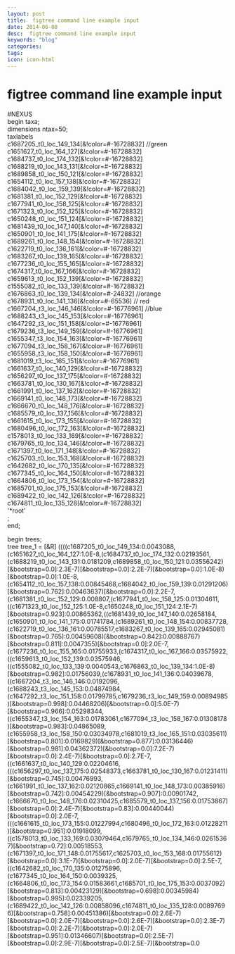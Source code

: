 ```yaml
---
layout: post
title:  figtree command line example input
date: 2014-06-08
desc:  figtree command line example input
keywords: "blog"
categories: 
tags: 
icon: icon-html
---
```


# figtree command line example input

#NEXUS  
begin taxa;  
dimensions ntax=50;  
taxlabels  
c1687205_t0_loc_149_134[&!color=#-16728832] //green  
c1651627_t0_loc_164_127[&!color=#-16728832]  
c1684737_t0_loc_174_132[&!color=#-16728832]  
c1688219_t0_loc_143_131[&!color=#-16728832]  
c1689858_t0_loc_150_121[&!color=#-16728832]  
c1654112_t0_loc_157_138[&!color=#-16728832]  
c1684042_t0_loc_159_139[&!color=#-16728832]  
c1681381_t0_loc_152_129[&!color=#-16728832]  
c1677941_t0_loc_158_125[&!color=#-16728832]  
c1671323_t0_loc_152_125[&!color=#-16728832]  
c1650248_t0_loc_151_124[&!color=#-16728832]  
c1681439_t0_loc_147_140[&!color=#-16728832]  
c1650901_t0_loc_141_175[&!color=#-16728832]  
c1689261_t0_loc_148_154[&!color=#-16728832]  
c1622719_t0_loc_136_161[&!color=#-16728832]  
c1683267_t0_loc_139_165[&!color=#-16728832]  
c1677236_t0_loc_155_165[&!color=#-16728832]  
c1674317_t0_loc_167_166[&!color=#-16728832]  
c1659613_t0_loc_152_139[&!color=#-16728832]  
c1555082_t0_loc_133_139[&!color=#-16728832]  
c1676863_t0_loc_139_134[&!color=#-24832] //orange  
c1678931_t0_loc_141_136[&!color=#-65536] // red  
c1667204_t3_loc_146_146[&!color=#-16776961] //blue  
c1688243_t3_loc_145_153[&!color=#-16776961]  
c1647292_t3_loc_151_158[&!color=#-16776961]  
c1679236_t3_loc_149_159[&!color=#-16776961]  
c1655347_t3_loc_154_163[&!color=#-16776961]  
c1677094_t3_loc_158_167[&!color=#-16776961]  
c1655958_t3_loc_158_150[&!color=#-16776961]  
c1681019_t3_loc_165_151[&!color=#-16776961]  
c1661637_t0_loc_140_129[&!color=#-16728832]  
c1656297_t0_loc_137_175[&!color=#-16728832]  
c1663781_t0_loc_130_167[&!color=#-16728832]  
c1661991_t0_loc_137_162[&!color=#-16728832]  
c1669141_t0_loc_148_173[&!color=#-16728832]  
c1666670_t0_loc_148_176[&!color=#-16728832]  
c1685579_t0_loc_137_156[&!color=#-16728832]  
c1661615_t0_loc_173_155[&!color=#-16728832]  
c1680496_t0_loc_172_163[&!color=#-16728832]  
c1578013_t0_loc_133_169[&!color=#-16728832]  
c1679765_t0_loc_134_146[&!color=#-16728832]  
c1671397_t0_loc_171_148[&!color=#-16728832]  
c1625703_t0_loc_153_168[&!color=#-16728832]  
c1642682_t0_loc_170_135[&!color=#-16728832]  
c1677345_t0_loc_164_150[&!color=#-16728832]  
c1664806_t0_loc_173_154[&!color=#-16728832]  
c1685701_t0_loc_175_153[&!color=#-16728832]  
c1689422_t0_loc_142_126[&!color=#-16728832]  
c1674811_t0_loc_135_128[&!color=#-16728832]  
'*root'  
;  
end;

begin trees;  
tree tree_1 = [&R] ((((c1687205_t0_loc_149_134:0.0043088,(c1651627_t0_loc_164_127:1.0E-8,(c1684737_t0_loc_174_132:0.02193561,(c1688219_t0_loc_143_131:0.0181209,c1689858_t0_loc_150_121:0.03556242)[&bootstrap=0.0]:2.3E-7)[&bootstrap=0.0]:2.2E-7)[&bootstrap=0.0]:1.0E-8)[&bootstrap=0.0]:1.0E-8,(c1654112_t0_loc_157_138:0.00845468,c1684042_t0_loc_159_139:0.01291206)[&bootstrap=0.762]:0.00463637)[&bootstrap=0.0]:2.2E-7,(c1681381_t0_loc_152_129:0.008807,(c1677941_t0_loc_158_125:0.01304611,((c1671323_t0_loc_152_125:1.0E-8,c1650248_t0_loc_151_124:2.1E-7)[&bootstrap=0.923]:0.00865362,((c1681439_t0_loc_147_140:0.02658184,(c1650901_t0_loc_141_175:0.01741784,(c1689261_t0_loc_148_154:0.00837728,(c1622719_t0_loc_136_161:0.00785517,c1683267_t0_loc_139_165:0.02945081)[&bootstrap=0.765]:0.00459608)[&bootstrap=0.842]:0.00888767)[&bootstrap=0.811]:0.0047355)[&bootstrap=0.0]:2.0E-7,(c1677236_t0_loc_155_165:0.01755933,(c1674317_t0_loc_167_166:0.03575922,((c1659613_t0_loc_152_139:0.03575946,((c1555082_t0_loc_133_139:0.0040543,c1676863_t0_loc_139_134:1.0E-8)[&bootstrap=0.982]:0.01756039,(c1678931_t0_loc_141_136:0.04039678,((c1667204_t3_loc_146_146:0.0192096,(c1688243_t3_loc_145_153:0.04874984,(c1647292_t3_loc_151_158:0.01799785,c1679236_t3_loc_149_159:0.00894985)[&bootstrap=0.998]:0.04468206)[&bootstrap=0.0]:5.0E-7)[&bootstrap=0.966]:0.05298344,((c1655347_t3_loc_154_163:0.01783061,c1677094_t3_loc_158_167:0.01308178)[&bootstrap=0.983]:0.04865089,(c1655958_t3_loc_158_150:0.03034978,c1681019_t3_loc_165_151:0.03035611)[&bootstrap=0.801]:0.0169829)[&bootstrap=0.877]:0.03136446)[&bootstrap=0.981]:0.04362372)[&bootstrap=0.0]:7.2E-7)[&bootstrap=0.0]:2.4E-7)[&bootstrap=0.0]:2.7E-7,((c1661637_t0_loc_140_129:0.02204616,(((c1656297_t0_loc_137_175:0.02548373,c1663781_t0_loc_130_167:0.01231411)[&bootstrap=0.745]:0.00476993,(c1661991_t0_loc_137_162:0.02120865,c1669141_t0_loc_148_173:0.00385916)[&bootstrap=0.742]:0.00454229)[&bootstrap=0.907]:0.00901742,(c1666670_t0_loc_148_176:0.02310425,c1685579_t0_loc_137_156:0.01753867)[&bootstrap=0.0]:2.4E-7)[&bootstrap=0.83]:0.00440044)[&bootstrap=0.0]:2.0E-7,(((c1661615_t0_loc_173_155:0.01227994,c1680496_t0_loc_172_163:0.01228211)[&bootstrap=0.951]:0.01918099,((c1578013_t0_loc_133_169:0.03079464,c1679765_t0_loc_134_146:0.02615367)[&bootstrap=0.72]:0.00518553,(c1671397_t0_loc_171_148:0.01755617,c1625703_t0_loc_153_168:0.01755612)[&bootstrap=0.0]:3.1E-7)[&bootstrap=0.0]:2.0E-7)[&bootstrap=0.0]:2.5E-7,((c1642682_t0_loc_170_135:0.01275896,(c1677345_t0_loc_164_150:0.0039325,(c1664806_t0_loc_173_154:0.01583661,c1685701_t0_loc_175_153:0.0037092)[&bootstrap=0.813]:0.00423129)[&bootstrap=0.698]:0.00345984)[&bootstrap=0.995]:0.02339205,(c1689422_t0_loc_142_126:0.00858096,c1674811_t0_loc_135_128:0.00897696)[&bootstrap=0.758]:0.00451386)[&bootstrap=0.0]:2.6E-7)[&bootstrap=0.0]:2.0E-7)[&bootstrap=0.0]:2.6E-7)[&bootstrap=0.0]:2.3E-7)[&bootstrap=0.0]:2.2E-7)[&bootstrap=0.0]:2.0E-7)[&bootstrap=0.951]:0.01346607)[&bootstrap=0.0]:2.5E-7)[&bootstrap=0.0]:2.9E-7)[&bootstrap=0.0]:2.5E-7)[&bootstrap=0.0
